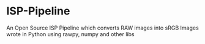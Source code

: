 # ISP-Pipeline
An Open Source ISP Pipeline which converts RAW images into sRGB Images wrote in Python using rawpy, numpy and other libs
